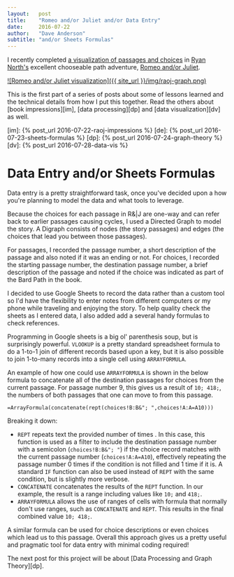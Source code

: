 ```yaml
---
layout:   post
title:    "Romeo and/or Juliet and/or Data Entry"
date:     2016-07-22
author:   "Dave Anderson"
subtitle: "and/or Sheets Formulas"
---
```


I recently completed [a visualization of passages and choices][vis] in [Ryan North's][ryno] excellent chooseable path adventure, [Romeo and/or Juliet][raoj].

[vis]: http://dvndrsn.com/projects/raoj-graph/
[ryno]: https://twitter.com/ryanqnorth
[raoj]: http://www.romeoandorjuliet.com/

[![Romeo and/or Juliet visualization]({{ site_url }}/img/raoj-graph.png)][vis]

This is the first part of a series of posts about some of lessons learned and the technical details from how I put this together. Read the others about [book impressions][im], [data processing][dp] and [data visualization][dv] as well.

[im]: {% post_url 2016-07-22-raoj-impressions %}
[de]: {% post_url 2016-07-23-sheets-formulas %} 
[dp]: {% post_url 2016-07-24-graph-theory %}
[dv]: {% post_url 2016-07-28-data-vis %}

# Data Entry and/or Sheets Formulas #

Data entry is a pretty straightforward task, once you've decided upon a how you're planning to model the data and what tools to leverage.

Because the choices for each passage in R&\|J are one-way and can refer back to earlier passages causing cycles, I used a Directed Graph to model the story. A Digraph consists of nodes (the story passages) and edges (the choices that lead you between those passages).

For passages, I recorded the passage number, a short description of the passage and also noted if it was an ending or not. For choices, I recorded the starting passage number, the destination passage number, a brief description of the passage and noted if the choice was indicated as part of the Bard Path in the book.

I decided to use Google Sheets to record the data rather than a custom tool so I'd have the flexibility to enter notes from different computers or my phone while traveling and enjoying the story. To help quality check the sheets as I entered data, I also added add a several handy formulas to check references.

Programming in Google sheets is a big ol' parenthesis soup, but is surprisingly powerful. `VLOOKUP` is a pretty standard spreadsheet formula to do a 1-to-1 join of different records based upon a key, but it is also possible to join 1-to-many records into a single cell using `ARRAYFORMULA`.

An example of how one could use `ARRAYFORMULA` is shown in the below formula to concatenate all of the destination passages for choices from the current passage. For passage number 9, this gives us a result of `10; 418;`, the numbers of both passages that one can move to from this passage.

```
=ArrayFormula(concatenate(rept(choices!B:B&"; ",choices!A:A=A10)))
```

Breaking it down:

* ```REPT``` repeats text the provided number of times . In this case, this function is used as a filter to include the destination passage number with a semicolon (`choices!B:B&"; "`) if the choice record matches with the current passage number (`choices!A:A=A10`), effectively repeating  the passage number 0 times if the condition is not filled and 1 time if it is. A standard ```IF``` function can also be used instead of ```REPT``` with the same condition, but is slightly more verbose.
* ```CONCATENATE``` concatenates the results of the ```REPT``` function. In our example, the result is a range including values like `10;` and `418;`.
* ```ARRAYFORMULA``` allows the use of ranges of cells with formula that normally don't use ranges, such as ```CONCATENATE``` and ```REPT```. This results in the final combined value `10; 418;`.

A similar formula can be used for choice descriptions or even choices which lead us to this passage. Overall this approach gives us a pretty useful and pragmatic tool for data entry with minimal coding required!

The next post for this project will be about [Data Processing and Graph Theory][dp].
